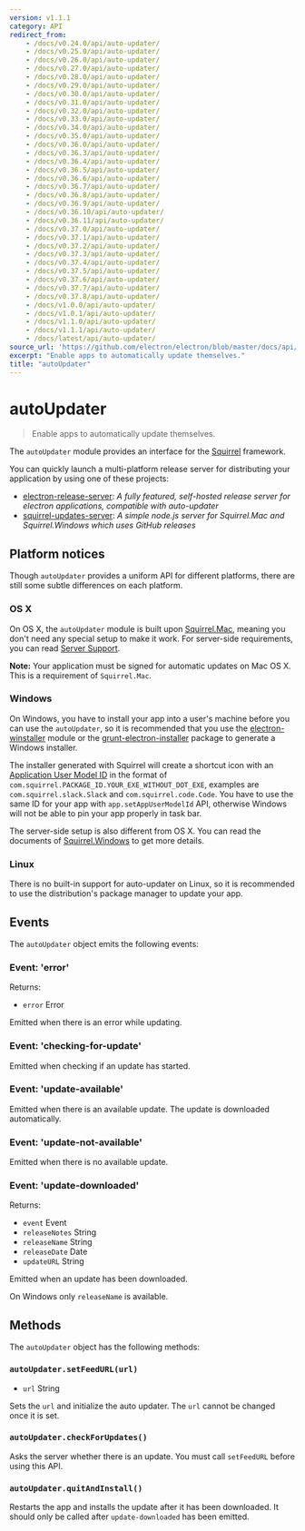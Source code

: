 ```yaml
---
version: v1.1.1
category: API
redirect_from:
    - /docs/v0.24.0/api/auto-updater/
    - /docs/v0.25.0/api/auto-updater/
    - /docs/v0.26.0/api/auto-updater/
    - /docs/v0.27.0/api/auto-updater/
    - /docs/v0.28.0/api/auto-updater/
    - /docs/v0.29.0/api/auto-updater/
    - /docs/v0.30.0/api/auto-updater/
    - /docs/v0.31.0/api/auto-updater/
    - /docs/v0.32.0/api/auto-updater/
    - /docs/v0.33.0/api/auto-updater/
    - /docs/v0.34.0/api/auto-updater/
    - /docs/v0.35.0/api/auto-updater/
    - /docs/v0.36.0/api/auto-updater/
    - /docs/v0.36.3/api/auto-updater/
    - /docs/v0.36.4/api/auto-updater/
    - /docs/v0.36.5/api/auto-updater/
    - /docs/v0.36.6/api/auto-updater/
    - /docs/v0.36.7/api/auto-updater/
    - /docs/v0.36.8/api/auto-updater/
    - /docs/v0.36.9/api/auto-updater/
    - /docs/v0.36.10/api/auto-updater/
    - /docs/v0.36.11/api/auto-updater/
    - /docs/v0.37.0/api/auto-updater/
    - /docs/v0.37.1/api/auto-updater/
    - /docs/v0.37.2/api/auto-updater/
    - /docs/v0.37.3/api/auto-updater/
    - /docs/v0.37.4/api/auto-updater/
    - /docs/v0.37.5/api/auto-updater/
    - /docs/v0.37.6/api/auto-updater/
    - /docs/v0.37.7/api/auto-updater/
    - /docs/v0.37.8/api/auto-updater/
    - /docs/v1.0.0/api/auto-updater/
    - /docs/v1.0.1/api/auto-updater/
    - /docs/v1.1.0/api/auto-updater/
    - /docs/v1.1.1/api/auto-updater/
    - /docs/latest/api/auto-updater/
source_url: 'https://github.com/electron/electron/blob/master/docs/api/auto-updater.md'
excerpt: "Enable apps to automatically update themselves."
title: "autoUpdater"
---
```


# autoUpdater

> Enable apps to automatically update themselves.

The `autoUpdater` module provides an interface for the
[Squirrel](https://github.com/Squirrel) framework.

You can quickly launch a multi-platform release server for distributing your
application by using one of these projects:

- [electron-release-server][electron-release-server]: *A fully featured,
  self-hosted release server for electron applications, compatible with
  auto-updater*
- [squirrel-updates-server][squirrel-updates-server]: *A simple node.js server
  for Squirrel.Mac and Squirrel.Windows which uses GitHub releases*

## Platform notices

Though `autoUpdater` provides a uniform API for different platforms, there are
still some subtle differences on each platform.

### OS X

On OS X, the `autoUpdater` module is built upon [Squirrel.Mac][squirrel-mac],
meaning you don't need any special setup to make it work. For server-side
requirements, you can read [Server Support][server-support].

**Note:** Your application must be signed for automatic updates on Mac OS X.
This is a requirement of `Squirrel.Mac`.

### Windows

On Windows, you have to install your app into a user's machine before you can
use the `autoUpdater`, so it is recommended that you use the
[electron-winstaller][installer-lib] module or the [grunt-electron-installer][installer]
package to generate a Windows installer.

The installer generated with Squirrel will create a shortcut icon with an
[Application User Model ID][app-user-model-id] in the format of
`com.squirrel.PACKAGE_ID.YOUR_EXE_WITHOUT_DOT_EXE`, examples are
`com.squirrel.slack.Slack` and `com.squirrel.code.Code`. You have to use the
same ID for your app with `app.setAppUserModelId` API, otherwise Windows will
not be able to pin your app properly in task bar.

The server-side setup is also different from OS X. You can read the documents of
[Squirrel.Windows][squirrel-windows] to get more details.

### Linux

There is no built-in support for auto-updater on Linux, so it is recommended to
use the distribution's package manager to update your app.

## Events

The `autoUpdater` object emits the following events:

### Event: 'error'

Returns:

* `error` Error

Emitted when there is an error while updating.

### Event: 'checking-for-update'

Emitted when checking if an update has started.

### Event: 'update-available'

Emitted when there is an available update. The update is downloaded
automatically.

### Event: 'update-not-available'

Emitted when there is no available update.

### Event: 'update-downloaded'

Returns:

* `event` Event
* `releaseNotes` String
* `releaseName` String
* `releaseDate` Date
* `updateURL` String

Emitted when an update has been downloaded.

On Windows only `releaseName` is available.

## Methods

The `autoUpdater` object has the following methods:

### `autoUpdater.setFeedURL(url)`

* `url` String

Sets the `url` and initialize the auto updater. The `url` cannot be changed
once it is set.

### `autoUpdater.checkForUpdates()`

Asks the server whether there is an update. You must call `setFeedURL` before
using this API.

### `autoUpdater.quitAndInstall()`

Restarts the app and installs the update after it has been downloaded. It
should only be called after `update-downloaded` has been emitted.

[squirrel-mac]: https://github.com/Squirrel/Squirrel.Mac
[server-support]: https://github.com/Squirrel/Squirrel.Mac#server-support
[squirrel-windows]: https://github.com/Squirrel/Squirrel.Windows
[installer]: https://github.com/electron/grunt-electron-installer
[installer-lib]: https://github.com/electron/windows-installer
[app-user-model-id]: https://msdn.microsoft.com/en-us/library/windows/desktop/dd378459(v=vs.85).aspx
[electron-release-server]: https://github.com/ArekSredzki/electron-release-server
[squirrel-updates-server]: https://github.com/Aluxian/squirrel-updates-server
